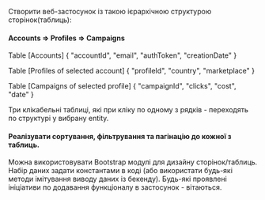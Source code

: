 Створити веб-застосунок із такою ієрархічною структурою сторінок(таблиць):
#### Accounts => Profiles => Campaigns

Table [Accounts] {
    "accountId", "email", "authToken", "creationDate"
}

Table [Profiles of selected account] {
    "profileId", "country", "marketplace"
}

Table [Campaigns of selected profile] {
    "campaignId", "clicks", "cost", "date"
}

Три клікабельні таблиці, які при кліку по одному з рядків - переходять по структурі у вибрану entity.
#### Реалізувати сортування, фільтрування та пагінацію до кожної з таблиць.

Можна використовувати Bootstrap модулі для дизайну сторінок/таблиць.
Набір даних задати константами в коді (або використати будь-які методи імітування виводу даних із бекенду).
Будь-які проявлені ініціативи по додавання функціоналу в застосунок - вітаються.
